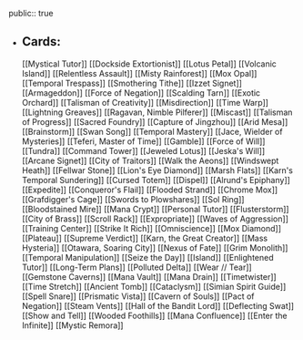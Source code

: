 public:: true
- ## Cards:
	[[Mystical Tutor]]
	[[Dockside Extortionist]]
	[[Lotus Petal]]
	[[Volcanic Island]]
	[[Relentless Assault]]
	[[Misty Rainforest]]
	[[Mox Opal]]
	[[Temporal Trespass]]
	[[Smothering Tithe]]
	[[Izzet Signet]]
	[[Armageddon]]
	[[Force of Negation]]
	[[Scalding Tarn]]
	[[Exotic Orchard]]
	[[Talisman of Creativity]]
	[[Misdirection]]
	[[Time Warp]]
	[[Lightning Greaves]]
	[[Ragavan, Nimble Pilferer]]
	[[Miscast]]
	[[Talisman of Progress]]
	[[Sacred Foundry]]
	[[Capture of Jingzhou]]
	[[Arid Mesa]]
	[[Brainstorm]]
	[[Swan Song]]
	[[Temporal Mastery]]
	[[Jace, Wielder of Mysteries]]
	[[Teferi, Master of Time]]
	[[Gamble]]
	[[Force of Will]]
	[[Tundra]]
	[[Command Tower]]
	[[Jeweled Lotus]]
	[[Jeska's Will]]
	[[Arcane Signet]]
	[[City of Traitors]]
	[[Walk the Aeons]]
	[[Windswept Heath]]
	[[Fellwar Stone]]
	[[Lion's Eye Diamond]]
	[[Marsh Flats]]
	[[Karn's Temporal Sundering]]
	[[Cursed Totem]]
	[[Dispel]]
	[[Alrund's Epiphany]]
	[[Expedite]]
	[[Conqueror's Flail]]
	[[Flooded Strand]]
	[[Chrome Mox]]
	[[Grafdigger's Cage]]
	[[Swords to Plowshares]]
	[[Sol Ring]]
	[[Bloodstained Mire]]
	[[Mana Crypt]]
	[[Personal Tutor]]
	[[Flusterstorm]]
	[[City of Brass]]
	[[Scroll Rack]]
	[[Expropriate]]
	[[Waves of Aggression]]
	[[Training Center]]
	[[Strike It Rich]]
	[[Omniscience]]
	[[Mox Diamond]]
	[[Plateau]]
	[[Supreme Verdict]]
	[[Karn, the Great Creator]]
	[[Mass Hysteria]]
	[[Otawara, Soaring City]]
	[[Nexus of Fate]]
	[[Grim Monolith]]
	[[Temporal Manipulation]]
	[[Seize the Day]]
	[[Island]]
	[[Enlightened Tutor]]
	[[Long-Term Plans]]
	[[Polluted Delta]]
	[[Wear // Tear]]
	[[Gemstone Caverns]]
	[[Mana Vault]]
	[[Mana Drain]]
	[[Timetwister]]
	[[Time Stretch]]
	[[Ancient Tomb]]
	[[Cataclysm]]
	[[Simian Spirit Guide]]
	[[Spell Snare]]
	[[Prismatic Vista]]
	[[Cavern of Souls]]
	[[Pact of Negation]]
	[[Steam Vents]]
	[[Hall of the Bandit Lord]]
	[[Deflecting Swat]]
	[[Show and Tell]]
	[[Wooded Foothills]]
	[[Mana Confluence]]
	[[Enter the Infinite]]
	[[Mystic Remora]]
